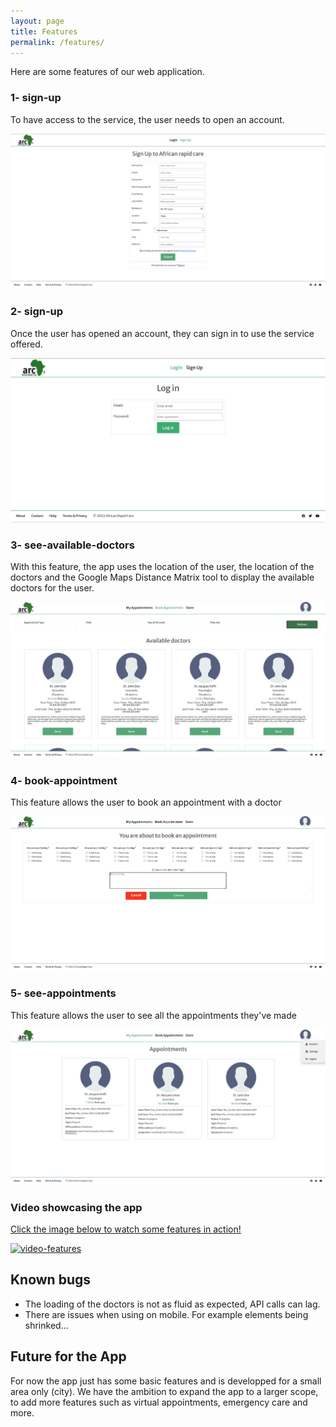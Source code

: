 ```yaml
---
layout: page
title: Features
permalink: /features/
---
```

<!-- ![home](/assets/images/home.png) -->
Here are some features of our web application.

### 1- sign-up
To have access to the service, the user needs to open an account.


![sign-up](/assets/images/sign-up.png)

### 2- sign-up
Once the user has opened an account, they can sign in to use the service offered.


![login](/assets/images/login.png)


### 3- see-available-doctors
With this feature, the app uses the location of the user, the location of the doctors and the Google Maps Distance Matrix tool to display the available doctors for the user.


![see-available-doctors](/assets/images/doctors.png)

### 4- book-appointment
This feature allows the user to book an appointment with a doctor


![book-appointment](/assets/images/booking.png)


### 5- see-appointments
This feature allows the user to see all the appointments they've made


![see-appointments](/assets/images/appointments-profile.png)

### Video showcasing the app
[Click the image below to watch some features in action!](https://youtu.be/Od0vyEPzyhc)


[![video-features](/assets/images/home.png)](https://youtu.be/Od0vyEPzyhc)

## Known bugs
* The loading of the doctors is not as fluid as expected, API calls can lag.
* There are issues when using on mobile. For example elements being shrinked... 

## Future for the App
For now the app just has some basic features and is developped for a small area only (city). We have the ambition to expand the app to a larger scope, to add more features such as virtual appointments, emergency care and more.
